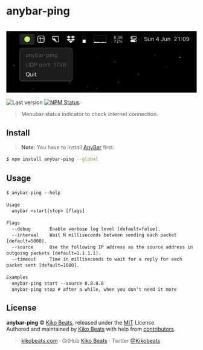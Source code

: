 # anybar-ping

<p align="center">
  <br>
  <img src="/demo.png" alt="anybar-ping">
  <br>
</p>

![Last version](https://img.shields.io/github/tag/Kikobeats/anybar-ping.svg?style=flat-square)
[![NPM Status](https://img.shields.io/npm/dm/anybar-ping.svg?style=flat-square)](https://www.npmjs.org/package/anybar-ping)

> Menubar status indicator to check internet connection.

## Install

> **Note**:
> You have to install [AnyBar](https://github.com/tonsky/AnyBar) first.

```bash
$ npm install anybar-ping --global
```

## Usage

```
$ anybar-ping --help

Usage
  anybar <start|stop> [flags]

Flags
  --debug       Enable verbose log level [default=false].
  --interval    Wait N milliseconds between sending each packet [default=5000].
  --source      Use the following IP address as the source address in outgoing packets [default=1.1.1.1].
  --timeout     Time in milliseconds to wait for a reply for each packet sent [default=1000].

Examples
  anybar-ping start --source 8.8.8.8
  anybar-ping stop # after a while, when you don't need it more
```

## License

**anybar-ping** © [Kiko Beats](https://kikobeats.com), released under the [MIT](https://github.com/Kikobeats/anybar-ping/blob/master/LICENSE.md) License.<br>
Authored and maintained by [Kiko Beats](https://kikobeats.com) with help from [contributors](https://github.com/Kikobeats/anybar-ping/contributors).

> [kikobeats.com](https://kikobeats.com) · GitHub [Kiko Beats](https://github.com/Kikobeats) · Twitter [@Kikobeats](https://twitter.com/Kikobeats)
